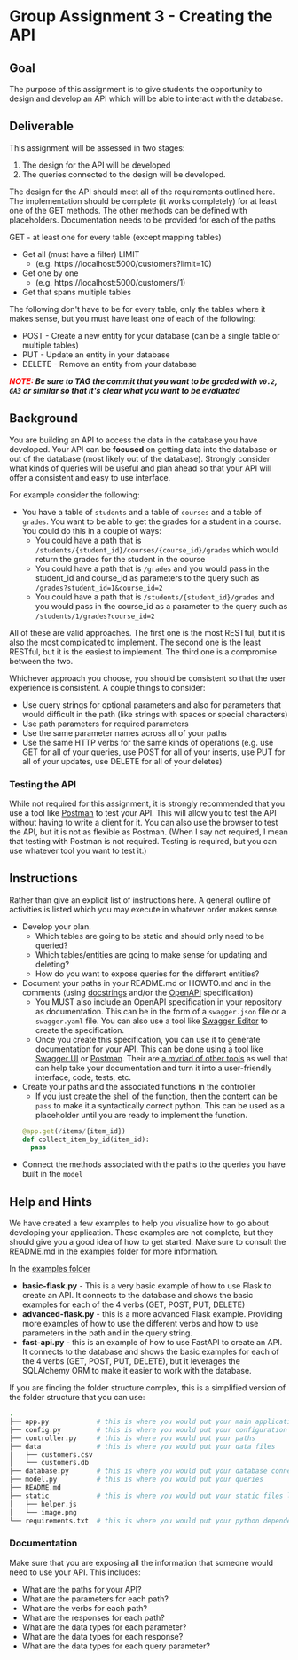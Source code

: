 # Group Assignment 3 - Creating the API

## Goal
The purpose of this assignment is to give students the opportunity to design and develop an API which will be able to interact with the database.

## Deliverable
This assignment will be assessed in two stages:
1. The design for the API will be developed
2. The queries connected to the design will be developed.

The design for the API should meet all of the requirements outlined here.  The implementation should be complete (it works completely) for at least one of the GET methods.  The other methods can be defined with placeholders.  Documentation needs to be provided for each of the paths

GET - at least one for every table (except mapping tables)
- Get all (must have a filter) LIMIT
  - (e.g. https://localhost:5000/customers?limit=10)
- Get one by one
  - (e.g. https://localhost:5000/customers/1)
- Get that spans multiple tables

The following don't have to be for every table, only the tables where it makes sense, but you must have least one of each of the following:
* POST - Create a new entity for your database (can be a single table or multiple tables)
* PUT - Update an entity in your database
* DELETE - Remove an entity from your database

***<span style="color:red">NOTE:</span> Be sure to TAG the commit that you want to be graded with `v0.2`, `GA3` or similar so that it's clear what you want to be evaluated***

## Background
You are building an API to access the data in the database you have developed.  Your API can be **focused** on getting data into the database or out of the database (most likely out of the database).  Strongly consider what kinds of queries will be useful and plan ahead so that your API will offer a consistent and easy to use interface.

For example consider the following:
* You have a table of `students` and a table of `courses` and a table of `grades`.  You want to be able to get the grades for a student in a course.  You could do this in a couple of ways:
  * You could have a path that is `/students/{student_id}/courses/{course_id}/grades` which would return the grades for the student in the course
  * You could have a path that is `/grades` and you would pass in the student_id and course_id as parameters to the query such as `/grades?student_id=1&course_id=2`
  * You could have a path that is `/students/{student_id}/grades` and you would pass in the course_id as a parameter to the query such as `/students/1/grades?course_id=2`

All of these are valid approaches.  The first one is the most RESTful, but it is also the most complicated to implement.  The second one is the least RESTful, but it is the easiest to implement.  The third one is a compromise between the two.

Whichever approach you choose, you should be consistent so that the user experience is consistent.  A couple things to consider:
* Use query strings for optional parameters and also for parameters that would difficult in the path (like strings with spaces or special characters)
* Use path parameters for required parameters
* Use the same parameter names across all of your paths
* Use the same HTTP verbs for the same kinds of operations (e.g. use GET for all of your queries, use POST for all of your inserts, use PUT for all of your updates, use DELETE for all of your deletes)

### Testing the API
While not required for this assignment, it is strongly recommended that you use a tool like [Postman](https://www.postman.com/) to test your API.  This will allow you to test the API without having to write a client for it.  You can also use the browser to test the API, but it is not as flexible as Postman.  (When I say not required, I mean that testing with Postman is not required.  Testing is required, but you can use whatever tool you want to test it.)

## Instructions
Rather than give an explicit list of instructions here.  A general outline of activities is listed which you may execute in whatever order makes sense.

* Develop your plan.  
  * Which tables are going to be static and should only need to be queried?            
  * Which tables/entities are going to make sense for updating and deleting?
  * How do you want to expose queries for the different entities?
* Document your paths in your README.md or HOWTO.md and in the comments (using [docstrings](https://www.programiz.com/python-programming/docstrings) and/or the [OpenAPI](https://swagger.io/docs/specification/about/) specification)
  * You MUST also include an OpenAPI specification in your repository as documentation.  This can be in the form of a `swagger.json` file or a `swagger.yaml` file.  You can also use a tool like [Swagger Editor](https://editor.swagger.io/) to create the specification.
  * Once you create this specification, you can use it to generate documentation for your API.  This can be done using a tool like [Swagger UI](https://swagger.io/tools/swagger-ui/) or [Postman](https://www.postman.com/downloads/).  Their are [a myriad of other tools](https://openapi.tools/) as well that can help take your documentation and turn it into a user-friendly interface, code, tests, etc.
* Create your paths and the associated functions in the controller
  * If you just create the shell of the function, then the content can be `pass` to make it a syntactically correct python.  This can be used as a placeholder until you are ready to implement the function.
  ```python
  @app.get(/items/{item_id})
  def collect_item_by_id(item_id):
    pass
  ```
* Connect the methods associated with the paths to the queries you have built in the `model`

## Help and Hints
We have created a few examples to help you visualize how to go about developing your application.  These examples are not complete, but they should give you a good idea of how to get started.  Make sure to consult the README.md in the examples folder for more information.

In the [examples folder](examples/README.md)
- **basic-flask.py** - This is a very basic example of how to use Flask to create an API.  It connects to the database and shows the basic examples for each of the 4 verbs (GET, POST, PUT, DELETE)
- **advanced-flask.py** - this is a more advanced Flask example.  Providing more examples of how to use the different verbs and how to use parameters in the path and in the query string.
- **fast-api.py** - this is an example of how to use FastAPI to create an API.  It connects to the database and shows the basic examples for each of the 4 verbs (GET, POST, PUT, DELETE), but it leverages the SQLAlchemy ORM to make it easier to work with the database.

If you are finding the folder structure complex, this is a simplified version of the folder structure that you can use:
```bash
.
├── app.py            # this is where you would put your main application
├── config.py         # this is where you would put your configuration information
├── controller.py     # this is where you would put your paths
├── data              # this is where you would put your data files
│   ├── customers.csv
│   └── customers.db
├── database.py       # this is where you would put your database connection
├── model.py          # this is where you would put your queries
├── README.md
├── static            # this is where you would put your static files like images, css, javascript, etc.
│   ├── helper.js
│   └── image.png
└── requirements.txt  # this is where you would put your python dependencies

```
### Documentation
Make sure that you are exposing all the information that someone would need to use your API.  This includes:

- What are the paths for your API?
- What are the parameters for each path?
- What are the verbs for each path?
- What are the responses for each path?
- What are the data types for each parameter?
- What are the data types for each response?
- What are the data types for each query parameter?
